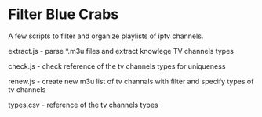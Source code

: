 # Filter Blue Crabs

A few scripts to filter and organize playlists of iptv channels.

extract.js - parse \*.m3u files and extract knowlege TV channels types

check.js - check reference of the tv channels types for uniqueness

renew.js - create new m3u list of tv channals with filter and specify types of tv channels

types.csv - reference of the tv channels types
